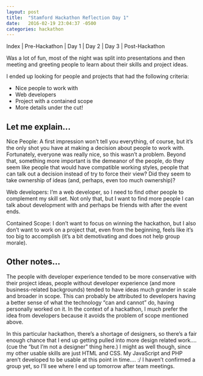 ```yaml
---
layout: post
title:  "Stamford Hackathon Reflection Day 1"
date:   2016-02-19 23:04:37 -0500
categories: hackathon
---
```

Index | Pre-Hackathon | Day 1 | Day 2 | Day 3 | Post-Hackathon

Was a lot of fun, most of the night was split into presentations and then meeting and greeting people to learn about their skills and project ideas.

I ended up looking for people and projects that had the following criteria:

* Nice people to work with
* Web developers
* Project with a contained scope
* More details under the cut!

## Let me explain...
Nice People: A first impression won’t tell you everything, of course, but it’s the only shot you have at making a decision about people to work with. Fortunately, everyone was really nice, so this wasn’t a problem. Beyond that, something more important is the demeanor of the people, do they seem like people that would have compatible working styles, people that can talk out a decision instead of try to force their view? Did they seem to take ownership of ideas (and, perhaps, even too much ownership)?

Web developers: I’m a web developer, so I need to find other people to complement my skill set. Not only that, but I want to find more people I can talk about development with and perhaps be friends with after the event ends.

Contained Scope: I don’t want to focus on winning the hackathon, but I also don’t want to work on a project that, even from the beginning, feels like it’s too big to accomplish (it’s a bit demotivating and does not help group morale).

## Other notes...
The people with developer experience tended to be more conservative with their project ideas, people without developer experience (and more business-related backgrounds) tended to have ideas much grander in scale and broader in scope. This can probably be attributed to developers having a better sense of what the technology “can and cannot” do, having personally worked on it. In the context of a hackathon, I much prefer the idea from developers because it avoids the problem of scope mentioned above.

In this particular hackathon, there’s a shortage of designers, so there’s a fair enough chance that I end up getting pulled into more design related work.... (cue the “but I’m not a designer” thing here.) I might as well though, since my other usable skills are just HTML and CSS. My JavaScript and PHP aren’t developed to be usable at this point in time.... :/  I haven’t confirmed a group yet, so I’ll see where I end up tomorrow after team meetings.
